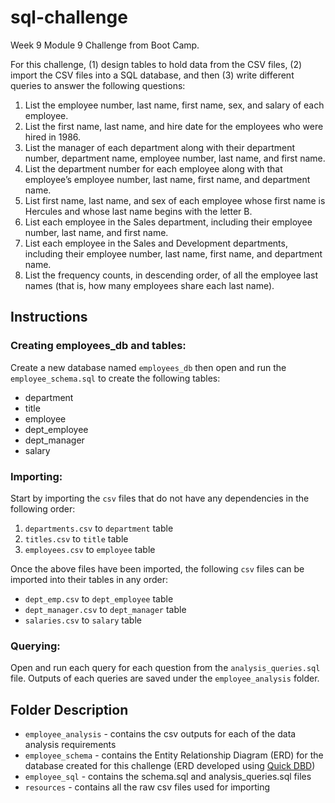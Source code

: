 # sql-challenge
Week 9 Module 9 Challenge from Boot Camp.

For this challenge, (1) design tables to hold data from the CSV files, (2) import the CSV files into a SQL database, and then (3) write different queries to answer the following questions:
1) List the employee number, last name, first name, sex, and salary of each employee.
2) List the first name, last name, and hire date for the employees who were hired in 1986.
3) List the manager of each department along with their department number, department name, employee number, last name, and first name.
4) List the department number for each employee along with that employee’s employee number, last name, first name, and department name.
5) List first name, last name, and sex of each employee whose first name is Hercules and whose last name begins with the letter B.
6) List each employee in the Sales department, including their employee number, last name, and first name.
7) List each employee in the Sales and Development departments, including their employee number, last name, first name, and department name.
8) List the frequency counts, in descending order, of all the employee last names (that is, how many employees share each last name).

## Instructions
### Creating employees_db and tables:
Create a new database named <code>employees_db</code> then open and run the <code>employee_schema.sql</code> to create the following tables:
- department
- title
- employee
- dept_employee
- dept_manager
- salary

### Importing:
Start by importing the <code>csv</code> files that do not have any dependencies in the following order:
1) <code>departments.csv</code> to <code>department</code> table
2) <code>titles.csv</code> to <code>title</code> table
3) <code>employees.csv</code> to <code>employee</code> table

Once the above files have been imported, the following <code>csv</code> files can be imported into their tables in any order:
- <code>dept_emp.csv</code> to <code>dept_employee</code> table
- <code>dept_manager.csv</code> to <code>dept_manager</code> table
- <code>salaries.csv</code> to <code>salary</code> table

### Querying:
Open and run each query for each question from the <code>analysis_queries.sql</code> file. Outputs of each queries are saved under the <code>employee_analysis</code> folder.

## Folder Description
- <code>employee_analysis</code> - contains the csv outputs for each of the data analysis requirements
- <code>employee_schema</code> - contains the Entity Relationship Diagram (ERD) for the database created for this challenge (ERD developed using <a href='https://www.quickdatabasediagrams.com/'>Quick DBD</a>)
- <code>employee_sql</code> - contains the schema.sql and analysis_queries.sql files
- <code>resources</code> - contains all the raw csv files used for importing